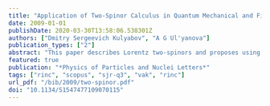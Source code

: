 ```yaml
---
title: "Application of Two-Spinor Calculus in Quantum Mechanical and Field Calculations"
date: 2009-01-01
publishDate: 2020-03-30T13:58:06.538301Z
authors: ["Dmitry Sergeevich Kulyabov", "A G Ul'yanova"]
publication_types: ["2"]
abstract: "This paper describes Lorentz two-spinors and proposes using them in calculations with Dirac four-spinors and quaternions."
featured: true
publication: "*Physics of Particles and Nuclei Letters*"
tags: ["rinc", "scopus", "sjr-q3", "vak", "rinc"]
url_pdf: "/bib/2009/two-spinor.pdf"
doi: "10.1134/S1547477109070115"
---
```


